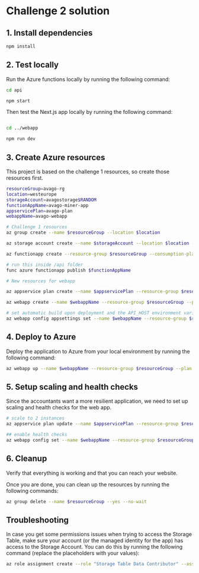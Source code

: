 # Challenge 2 solution

## 1. Install dependencies

```bash
npm install
```

## 2. Test locally

Run the Azure functions locally by running the following command:

```bash
cd api

npm start
```

Then test the Next.js app locally by running the following command:

```bash

cd ../webapp

npm run dev
```

## 3. Create Azure resources

This project is based on the challenge 1 resources, so create those resources first.

```bash
resourceGroup=avago-rg
location=westeurope
storageAccount=avagostorage$RANDOM
functionAppName=avago-miner-app
appservicePlan=avago-plan
webappName=avago-webapp

# Challenge 1 resources
az group create --name $resourceGroup --location $location

az storage account create --name $storageAccount --location $location --resource-group $resourceGroup --sku Standard_LRS

az functionapp create --resource-group $resourceGroup --consumption-plan-location $location --runtime node --runtime-version 20 --functions-version 4 --name $functionAppName --storage-account $storageAccount

# run this inside /api folder
func azure functionapp publish $functionAppName

# New resources for webapp

az appservice plan create --name $appservicePlan --resource-group $resourceGroup --location $location --sku P0V3 --is-linux

az webapp create --name $webappName --resource-group $resourceGroup --plan $appservicePlan --runtime "NODE:20-lts"

# set automatic build upon deployment and the API_HOST environment variable
az webapp config appsettings set --name $webappName --resource-group $resourceGroup --settings SCM_DO_BUILD_DURING_DEPLOYMENT=true API_HOST=https://$functionAppName.azurewebsites.net
```

## 4. Deploy to Azure

Deploy the application to Azure from your local environment by running the following command:

```bash
az webapp up --name $webappName --resource-group $resourceGroup --plan $appservicePlan --location $location --runtime "NODE:20-lts"

```

## 5. Setup scaling and health checks

Since the accountants want a more resilient application, we need to set up scaling and health checks for the web app.

```bash
# scale to 2 instances
az appservice plan update --name $appservicePlan --resource-group $resourceGroup --number-of-workers 2

## enable health checks
az webapp config set --name $webappName --resource-group $resourceGroup --generic-configurations '{"healthCheckPath":"/"}'
```

## 6. Cleanup

Verify that everything is working and that you can reach your website.

Once you are done, you can clean up the resources by running the following commands:

```bash
az group delete --name $resourceGroup --yes --no-wait
```

## Troubleshooting

In case you get some permissions issues when trying to access the Storage Table, make sure your account (or the managed identity for the app) has access to the Storage Account. You can do this by running the following command (replace the placeholders with your values):

```bash
az role assignment create --role "Storage Table Data Contributor" --assignee <your-username> --scope /subscriptions/<subscription-id>/resourceGroups/<resource-group>/providers/Microsoft.Storage/storageAccounts/<storage-account>
```
